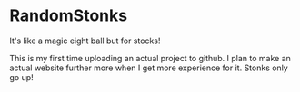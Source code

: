 # RandomStonks
It's like a magic eight ball but for stocks!

This is my first time uploading an actual project to github. I plan to make an actual website further more when I get more experience for it.
Stonks only go up!
